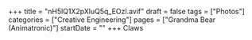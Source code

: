 +++
title = "nH5lQ1X2pXluQ5q_EOzl.avif"
draft = false
tags = ["Photos"]
categories = ["Creative Engineering"]
pages = ["Grandma Bear (Animatronic)"]
startDate = ""
+++
Claws
